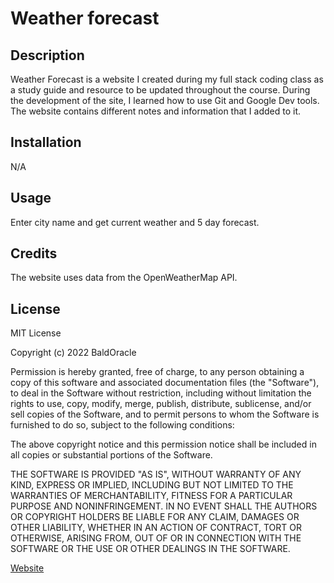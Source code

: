 # Weather forecast

## Description

Weather Forecast is a website I created during my full stack coding class as a study guide and resource to be updated throughout the course. During the development of the site, I learned how to use Git and Google Dev tools. The website contains different notes and information that I added to it. 



## Installation

N/A

## Usage

Enter city name and get current weather and 5 day forecast. 

## Credits

The website uses data from the OpenWeatherMap API.


## License

MIT License

Copyright (c) 2022 BaldOracle

Permission is hereby granted, free of charge, to any person obtaining a copy
of this software and associated documentation files (the "Software"), to deal
in the Software without restriction, including without limitation the rights
to use, copy, modify, merge, publish, distribute, sublicense, and/or sell
copies of the Software, and to permit persons to whom the Software is
furnished to do so, subject to the following conditions:

The above copyright notice and this permission notice shall be included in all
copies or substantial portions of the Software.

THE SOFTWARE IS PROVIDED "AS IS", WITHOUT WARRANTY OF ANY KIND, EXPRESS OR
IMPLIED, INCLUDING BUT NOT LIMITED TO THE WARRANTIES OF MERCHANTABILITY,
FITNESS FOR A PARTICULAR PURPOSE AND NONINFRINGEMENT. IN NO EVENT SHALL THE
AUTHORS OR COPYRIGHT HOLDERS BE LIABLE FOR ANY CLAIM, DAMAGES OR OTHER
LIABILITY, WHETHER IN AN ACTION OF CONTRACT, TORT OR OTHERWISE, ARISING FROM,
OUT OF OR IN CONNECTION WITH THE SOFTWARE OR THE USE OR OTHER DEALINGS IN THE
SOFTWARE.

[Website](https://baldoracle.github.io/Weather-forecast/)
